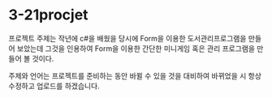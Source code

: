 # 3-21procjet
프로젝트 주제는 작년에 c#을 배웠을 당시에 Form을 이용한 도서관리프로그램을 만들어 보았는데 그것을 인용하여 Form을 이용한 간단한 미니게임 혹은 관리 프로그램을 만들어 볼 것이다.

주제와 언어는 프로젝트를 준비하는 동안 바뀔 수 있을 것을 대비하여 바뀌었을 시 항상 수정하고 업로드를 하겠습니다.
